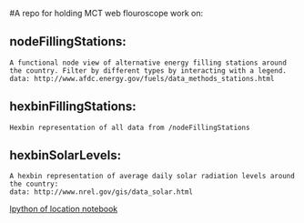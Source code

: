 #A repo for holding MCT web flouroscope work on:

## nodeFillingStations: 
	
	A functional node view of alternative energy filling stations around the country. Filter by different types by interacting with a legend. 
	data: http://www.afdc.energy.gov/fuels/data_methods_stations.html

## hexbinFillingStations: 
	
	Hexbin representation of all data from /nodeFillingStations

## hexbinSolarLevels: 
	
	A hexbin representation of average daily solar radiation levels around the country: 
	data: http://www.nrel.gov/gis/data_solar.html



[Ipython of location notebook](http://nbviewer.ipython.org/github/nstrayer/flouroscopeDev/blob/master/addLocation.ipynb)


